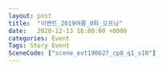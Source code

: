 ```yaml
---
layout: post
title:  "이벤트_2019여름_0화_오프닝"
date:   2020-12-13 16:00:00 +0000
categories: Event
Tags: Story Event
SceneCode: ["scene_evt190627_cp0_q1_s10"]
---
```


